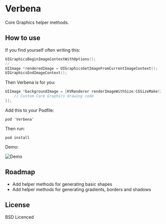 # Verbena
Core Graphics helper methods.

## How to use
If you find yourself often writing this:

```objective-c
UIGraphicsBeginImageContextWithOptions();
// ...
UIImage *renderedImage = UIGraphicsGetImageFromCurrentImageContext();
UIGraphicsEndImageContext();
```

Then Verbena is for you:

```objective-c
UIImage *backgroundImage = [KVRenderer renderImageWithSize:CGSizeMake(200, 204) transparency:YES andDrawingBlock:^{
    // Custom Core Graphics drawing code
}];
```

Add this to your Podfile:

```
pod 'Verbena'
```

Then run:

```
pod install
```
Demo:

![Demo](https://raw.github.com/kaishin/Verbena/master/screenshot.png)

## Roadmap

- Add helper methods for generating basic shapes
- Add helper methods for generating gradients, borders and shadows

## License

BSD Licenced
